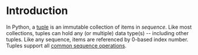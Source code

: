 # Introduction

In Python, a [tuple](https://docs.python.org/3/library/stdtypes.html#tuple) is an immutable collection of items in _sequence_. Like most collections, tuples can hold any (or multiple) data type(s) -- including other tuples. Like any sequence, items are referenced by 0-based index number. Tuples support all [common sequence operations](https://docs.python.org/3/library/stdtypes.html#common-sequence-operations).
